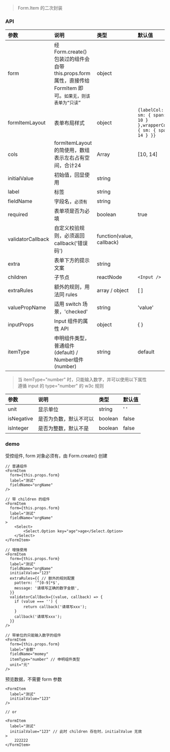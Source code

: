 > Form.Item 的二次封装

### API

|参数|说明|类型|默认值|
|:--|:--|:--|:--|
|form|经 Form.create() 包装过的组件会自带 this.props.form 属性，直接传给 FormItem 即可。`如果无，则该表单为“只读”`|object||
|formItemLayout|表单布局样式|object|`{labelCol: { sm: { span: 10 } },wrapperCol: { sm: { span: 14 } }}`|
|cols| formItemLayout 的简使用，数组表示左右占有空间，合计24|Array|[10, 14]|
|initialValue|初始值，回显使用|string||
|label|标签|string||
|fieldName|字段名，`必须有`|string||
|required|表单项是否为必填|boolean|true|
|validatorCallback|自定义校验规则，必须返回callback('错误码')|function(value, callback)||
|extra|表单下方的提示文案|string||
|children|子节点| reactNode |`<Input />`|
|extraRules|额外的规则，用法同 rules|array / object|[ ]|
|valuePropName|适用 switch 场景，'checked'|string|'value'|
|inputProps|Input 组件的属性 API|object|{ }|
|itemType|申明组件类型，普通组件(default) / Number组件(number)|string|default|

> 当 itemType="number" 时，只能输入数字，并可以使用以下属性<br />
> 遵循 input 的 type="number" 的 w3c 规则

|参数|说明|类型|默认值|
|:--|:--|:--|:--|
|unit|显示单位|string|' '|
|isNegative|是否为负数，默认不可以| boolean |false|
|isInteger|是否为整数，默认不是|boolean |false|

### demo

受控组件, form 对象必须有，由 Form.create() 创建

```
// 普通组件
<FormItem
  form={this.props.form}
  label="测试"
  fieldName="orgName"
/>

// 带 children 的组件
<FormItem
  form={this.props.form}
  label="测试"
  fieldName="orgName"
>
	<Select>
		<Select.Option key="age">age</Select.Option>
	</Select>
</FormItem>

// 增强使用
<FormItem
  form={this.props.form}
  label="测试"
  fieldName="orgName"
  initialValue="123"
  extraRules={{ // 额外的规则配置
    pattern: '^[0-9]*$',
    message: '请填写正确的数字金额',
  }}
  validatorCallBack={(value, callback) => {
  	if (value === '') {
  		return callback('请填写xxx');
  	}
  	callback('请填写xxx');
  }}
/>

// 带单位的只能输入数字的组件
<FormItem
  form={this.props.form}
  label="金额"
  fieldName="momey"
  itemType="number" // 申明组件类型
  unit="元"
/>
```

预览数据，不需要 form 参数

```
<FormItem
  label="测试"
  initialValue="123"
/>

// or

<FormItem
  label="测试"
  initialValue="123" // 此时 children 存在时，initialValue 无效
>
	222222
</FormItem>
```
